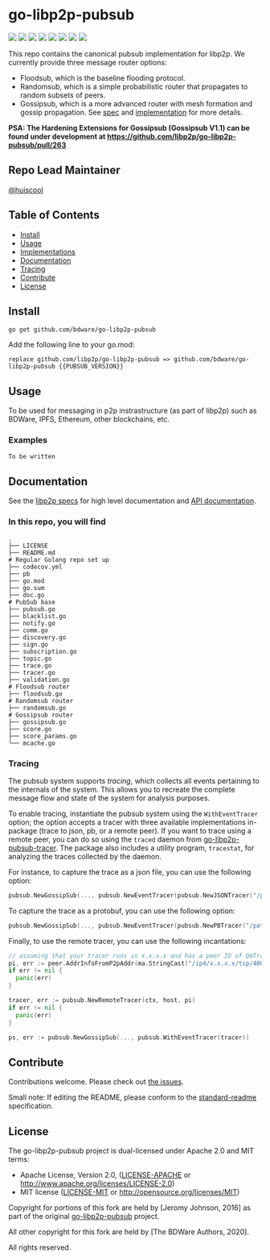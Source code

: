 # go-libp2p-pubsub

<p align="left">
  <a href="http://protocol.ai"><img src="https://img.shields.io/badge/made%20by-Protocol%20Labs-blue.svg?style=flat-square" /></a>
  <a href="https://bdware.org/"><img src="https://img.shields.io/badge/project-bdware-red.svg?style=flat-square" /></a>
  <a href="https://travis-ci.com/bdware/go-libp2p-pubsub"><img src="https://img.shields.io/travis/com/bdware/go-libp2p-pubsub/master?style=flat-square"></a>
  <a href="https://codecov.io/gh/bdware/go-libp2p-pubsub"><img src="https://img.shields.io/codecov/c/github/bdware/go-libp2p-pubsub?style=flat-square"></a>
  <a href="https://goreportcard.com/report/github.com/bdware/go-libp2p-pubsub"><img src="https://goreportcard.com/badge/github.com/bdware/go-libp2p-pubsub" /></a>
  <a href="https://github.com/RichardLitt/standard-readme"><img src="https://img.shields.io/badge/readme%20style-standard-brightgreen.svg?style=flat-square" /></a>
  <a href="https://pkg.go.dev/github.com/bdware/go-libp2p-pubsub"><img src="https://img.shields.io/badge/go.dev-reference-007d9c?logo=go&logoColor=white&style=flat-square" /></a>
  <a href=""><img src="https://img.shields.io/badge/golang-%3E%3D1.14.0-orange.svg?style=flat-square" /></a>
  <br>
</p>

This repo contains the canonical pubsub implementation for libp2p. We currently provide three message router options:
- Floodsub, which is the baseline flooding protocol.
- Randomsub, which is a simple probabilistic router that propagates to random subsets of peers.
- Gossipsub, which is a more advanced router with mesh formation and gossip propagation. See [spec](https://github.com/libp2p/specs/tree/master/pubsub/gossipsub) and  [implementation](https://github.com/libp2p/go-libp2p-pubsub/blob/master/gossipsub.go) for more details.

**PSA: The Hardening Extensions for Gossipsub (Gossipsub V1.1) can be found under development at https://github.com/libp2p/go-libp2p-pubsub/pull/263**

## Repo Lead Maintainer

[@huiscool](https://github.com/huiscool/)  

## Table of Contents

<!-- START doctoc generated TOC please keep comment here to allow auto update -->
<!-- DON'T EDIT THIS SECTION, INSTEAD RE-RUN doctoc TO UPDATE -->

- [Install](#install)
- [Usage](#usage)
- [Implementations](#implementations)
- [Documentation](#documentation)
- [Tracing](#tracing)
- [Contribute](#contribute)
- [License](#license)

<!-- END doctoc generated TOC please keep comment here to allow auto update -->

## Install

```
go get github.com/bdware/go-libp2p-pubsub
```

Add the following line to your go.mod:
```
replace github.com/libp2p/go-libp2p-pubsub => github.com/bdware/go-libp2p-pubsub {{PUBSUB_VERSION}}
```

## Usage

To be used for messaging in p2p instrastructure (as part of libp2p) such as BDWare, IPFS, Ethereum, other blockchains, etc.

### Examples

`To be written`

## Documentation

See the [libp2p specs](https://github.com/libp2p/specs/tree/master/pubsub) for high level documentation
and [API documentation](https://pkg.go.dev/github.com/bdware/go-libp2p-pubsub).

### In this repo, you will find

```
.
├── LICENSE
├── README.md
# Regular Golang repo set up
├── codecov.yml
├── pb
├── go.mod
├── go.sum
├── doc.go
# PubSub base
├── pubsub.go
├── blacklist.go
├── notify.go
├── comm.go
├── discovery.go
├── sign.go
├── subscription.go
├── topic.go
├── trace.go
├── tracer.go
├── validation.go
# Floodsub router
├── floodsub.go
# Randomsub router
├── randomsub.go
# Gossipsub router
├── gossipsub.go
├── score.go
├── score_params.go
└── mcache.go
```

### Tracing

The pubsub system supports _tracing_, which collects all events pertaining to the internals of the system. This allows you to recreate the complete message flow and state of the system for analysis purposes.

To enable tracing, instantiate the pubsub system using the `WithEventTracer` option; the option accepts a tracer with three available implementations in-package (trace to json, pb, or a remote peer).
If you want to trace using a remote peer, you can do so using the `traced` daemon from [go-libp2p-pubsub-tracer](https://github.com/libp2p/go-libp2p-pubsub-tracer). The package also includes a utility program, `tracestat`, for analyzing the traces collected by the daemon.

For instance, to capture the trace as a json file, you can use the following option:
```go
pubsub.NewGossipSub(..., pubsub.NewEventTracer(pubsub.NewJSONTracer("/path/to/trace.json")))
```

To capture the trace as a protobuf, you can use the following option:
```go
pubsub.NewGossipSub(..., pubsub.NewEventTracer(pubsub.NewPBTracer("/path/to/trace.pb")))
```

Finally, to use the remote tracer, you can use the following incantations:
```go
// assuming that your tracer runs in x.x.x.x and has a peer ID of QmTracer
pi, err := peer.AddrInfoFromP2pAddr(ma.StringCast("/ip4/x.x.x.x/tcp/4001/p2p/QmTracer"))
if err != nil {
  panic(err)
}

tracer, err := pubsub.NewRemoteTracer(ctx, host, pi)
if err != nil {
  panic(err)
}

ps, err := pubsub.NewGossipSub(..., pubsub.WithEventTracer(tracer))
```

## Contribute

Contributions welcome. Please check out [the issues](https://github.com/BDWare/go-libp2p-pubsub/issues).

Small note: If editing the README, please conform to the [standard-readme](https://github.com/RichardLitt/standard-readme) specification.

## License

The go-libp2p-pubsub project is dual-licensed under Apache 2.0 and MIT terms:

- Apache License, Version 2.0, ([LICENSE-APACHE](./LICENSE-APACHE) or http://www.apache.org/licenses/LICENSE-2.0)
- MIT license ([LICENSE-MIT](./LICENSE-MIT) or http://opensource.org/licenses/MIT)

Copyright for portions of this fork are held by [Jeromy Johnson, 2016] as part of the original [go-libp2p-pubsub](https://github.com/libp2p/go-libp2p-pubsub) project.

All other copyright for this fork are held by [The BDWare Authors, 2020].

All rights reserved.
